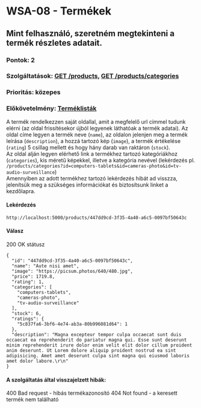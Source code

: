 # WSA-08 - Termékek

## Mint felhasználó, szeretném megtekinteni a termék részletes adatait.

### Pontok: 2
### Szolgáltatások: [GET /products](http://localhost:5000/api-doc#/Products/searchProducts), [GET /products/categories](http://localhost:5000/api-doc#/Products/getCategories)
### Prioritás: közepes
### Előkövetelmény: [Terméklisták](./WSA-07.md)

A termék rendelkezzen saját oldallal, amit a megfelelő url címmel tudunk elérni (az oldal frissítésekor újból legyenek láthatóak a termék adatai). Az oldal címe legyen a termék neve (`name`), az oldalon jelenjen meg a termék leírása (`description`), a hozzá tartozó kép (`image`), a termék értékelése (`rating`) 5 csillag mellett és hogy hány darab van raktáron (`stock`).  
Az oldal alján legyen elérhető link a termékhez tartozó kategóriákhoz (`categories`), kis méretű képekkel, illetve a kategória nevével (lekérdezés pl. `/products/categories?id=computers-tablets&id=cameras-photo&id=tv-audio-surveillance`)  
Amennyiben az adott termékhez tartozó lekérdezés hibát ad visszza, jelenítsük meg a szükséges információkat és biztosítsunk linket a kezdőlapra.  

#### Lekérdezés
`http://localhost:5000/products/447dd9cd-3f35-4a40-a6c5-0097bf50643c`

#### Válasz
200 OK státusz
```
{
  "id": "447dd9cd-3f35-4a40-a6c5-0097bf50643c",
  "name": "Aute nisi amet",
  "image": "https://picsum.photos/640/480.jpg",
  "price": 1719.8,
  "rating": 1,
  "categories": [
    "computers-tablets",
    "cameras-photo",
    "tv-audio-surveillance"
  ],
  "stock": 6,
  "ratings": {
    "5c837fa6-3bf6-4e74-ab3a-80b996081d64": 1
  },
  "description": "Magna excepteur tempor culpa occaecat sunt duis occaecat ea reprehenderit do pariatur magna qui. Esse sunt deserunt minim reprehenderit irure dolor enim velit elit dolor cillum proident anim deserunt. Ut Lorem dolore aliquip proident nostrud ea sint adipisicing. Amet amet deserunt culpa sint magna qui eiusmod laboris amet dolor labore.\r\n"
}
```

#### A szolgáltatás által visszajelzett hibák:
400 Bad request - hibás termékazonosító
404 Not found - a keresett termék nem található